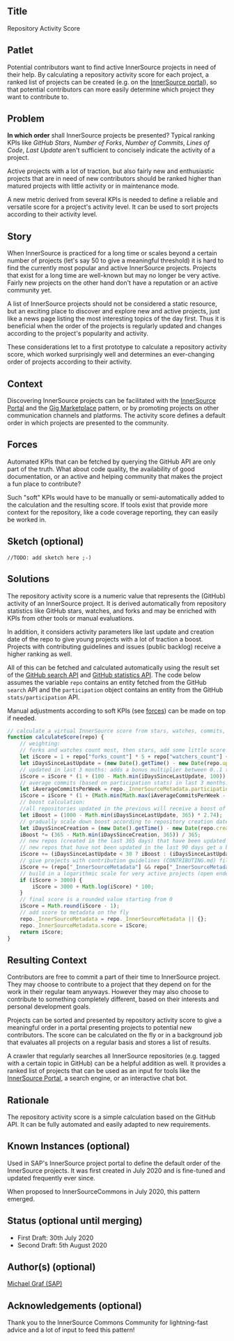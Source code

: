 ## Title 
Repository Activity Score

## Patlet

Potential contributors want to find active InnerSource projects in need of their help. By calculating a repository activity score for each project, a ranked list of projects can be created (e.g. on the [InnerSource portal](innersource-portal.md)), so that potential contributors can more easily determine which project they want to contribute to.

## Problem

**In which order** shall InnerSource projects be presented? Typical ranking KPIs like *GitHub Stars*, *Number of Forks*, *Number of Commits*, *Lines of Code*,  *Last Update* aren't sufficient to concisely indicate the activity of a project.

Active projects with a lot of traction, but also fairly new and enthusiastic projects that are in need of new contributors should be ranked higher than matured projects with little activity or in maintenance mode.


A new metric derived from several KPIs is needed to define a reliable and versatile score for a project's activity level.
It can be used to sort projects according to their activity level.

## Story

When InnerSource is practiced for a long time or scales beyond a certain number of projects (let's say 50 to give a meaningful threshold) it is hard to find the currently most popular and active InnerSource projects. Projects that exist for a long time are well-known but may no longer be very active. Fairly new projects on the other hand don't have a reputation or an active community yet.

A list of InnerSource projects should not be considered a static resource, but an exciting place to discover and explore new and active projects, just like a news page listing the most interesting topics of the day first. Thus it is beneficial when the order of the projects is regularly updated and changes according to the project's popularity and activity.   

These considerations let to a first prototype to calculate a repository activity score, which worked surprisingly well and determines an ever-changing order of projects according to their activity.

## Context

Discovering InnerSource projects can be facilitated with the [InnerSource Portal](innersource-portal.md) and the [Gig Marketplace](gig-marketplace.md) pattern, or by promoting projects on other communication channels and platforms. The activity score defines a default order in which projects are presented to the community. 

## Forces

Automated KPIs that can be fetched by querying the GitHub API are only part of the truth. What about code quality, the availability of good documentation, or an active and helping community that makes the project a fun place to contribute?

Such "soft" KPIs would have to be manually or semi-automatically added to the calculation and the resulting score. If tools exist that provide more context for the repository, like a code coverage reporting, they can easily be worked in.

## Sketch (optional)

```//TODO: add sketch here ;-)```

## Solutions

The repository activity score is a numeric value that represents the (GitHub) activity of an InnerSource project. It is derived automatically from repository statistics like GitHub stars, watches, and forks and may be enriched with KPIs from other tools or manual evaluations.

In addition, it considers activity parameters like last update and creation date of the repo to give young projects with a lot of traction a boost.
Projects with contributing guidelines and issues (public backlog) receive a higher ranking as well.

All of this can be fetched and calculated automatically using the result set of the [GitHub search API](https://developer.github.com/v3/search/#search-repositories) and [GitHub statistics API](https://developer.github.com/v3/repos/statistics/). The code below assumes the variable `repo` contains an entity fetched from the GitHub `search` API and the `participation` object contains an entity from the GitHub `stats/participation` API.
 
Manual adjustments according to soft KPIs (see [forces](#forces)) can be made on top if needed.

``` javascript
// calculate a virtual InnerSource score from stars, watches, commits, and issues
function calculateScore(repo) {
    // weighting:
    // forks and watches count most, then stars, add some little score for open issues, too
    let iScore = 1 + repo["forks_count"] * 5 + repo["watchers_count"] + repo["stargazers_count"] / 3 + repo["open_issues_count"] / 5;
    let iDaysSinceLastUpdate = (new Date().getTime() - new Date(repo.updated_at).getTime()) / 1000 / 86400;
    // updated in last 3 months: adds a bonus multiplier between 0..1 to overall score (1 = updated today, 0 = updated more than 100 days ago)
    iScore = iScore * (1 + (100 - Math.min(iDaysSinceLastUpdate, 100)) / 100);
    // average commits (based on participation stats) in last 3 months: adds a bonus multiplier between 0..1 to overall score (1 = >10 commits per week, 0 = less than 3 commits per week)
    let iAverageCommitsPerWeek = repo._InnerSourceMetadata.participation.slice(repo._InnerSourceMetadata.participation - 13).reduce((a, b) => a + b) / 13;
    iScore = iScore * (1 + (Math.min(Math.max(iAverageCommitsPerWeek - 3, 0), 7)) / 7);
    // boost calculation:
    //all repositories updated in the previous will receive a boost of maximum 1000
    let iBoost = (1000 - Math.min(iDaysSinceLastUpdate, 365) * 2.74);
    // gradually scale down boost according to repository creation date to mix with "real" engagement stats
    let iDaysSinceCreation = (new Date().getTime() - new Date(repo.created_at).getTime()) / 1000 / 86400;
    iBoost *= (365 - Math.min(iDaysSinceCreation, 365)) / 365;
    // new repos (created in the last 365 days) that have been updated recently (in the last 30/90 days) receive a boost of up to 1000/500
    // new repos that have not been updated in the last 90 days get a boost of up to 250
    iScore += (iDaysSinceLastUpdate < 30 ? iBoost : (iDaysSinceLastUpdate < 90 ? iBoost * 0.5 : iBoost * 0.25));
    // give projects with contribution guidelines (CONTRIBUTING.md) file a static boost of 100
    iScore += (repo["_InnerSourceMetadata"] && repo["_InnerSourceMetadata"]["guidelines"] ? 100 : 0);
    // build in a logarithmic scale for very active projects (open ended but stabilizing around 5000)
    if (iScore > 3000) {
        iScore = 3000 + Math.log(iScore) * 100;
    }
    // final score is a rounded value starting from 0
    iScore = Math.round(iScore - 1);
    // add score to metadata on the fly
    repo._InnerSourceMetadata = repo._InnerSourceMetadata || {};
    repo._InnerSourceMetadata.score = iScore;
    return iScore;
}
```

## Resulting Context
Contributors are free to commit a part of their time to InnerSource project. They may choose to contribute to a project that they depend on for the work in their regular team anyways. However they may also choose to contribute to something completely different, based on their interests and personal development goals.

Projects can be sorted and presented by repository activity score to give a meaningful order in a portal presenting projects to potential new contributors. The score can be calculated on the fly or in a background job that evaluates all projects on a regular basis and stores a list of results.

A crawler that regularly searches all InnerSource repositories (e.g. tagged with a certain topic in GitHub) can be a helpful addition as well. It provides a ranked list of projects that can be used as an input for tools like the [InnerSource Portal](innersource-portal.md), a search engine, or an interactive chat bot. 

## Rationale

The repository activity score is a simple calculation based on the GitHub API. It can be fully automated and easily adapted to new requirements. 

## Known Instances (optional)
Used in SAP's InnerSource project portal to define the default order of the InnerSource projects. It was first created in July 2020 and is fine-tuned and updated frequently ever since.

When proposed to InnerSourceCommons in July 2020, this pattern emerged.

## Status (optional until merging)
* First Draft: 30th July 2020  
* Second Draft: 5th August 2020  

## Author(s) (optional)
[Michael Graf (SAP)](mi.graf@sap.com)

## Acknowledgements (optional)

Thank you to the InnerSource Commons Community for lightning-fast advice and a lot of input to feed this pattern!
